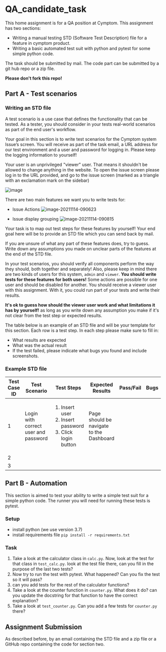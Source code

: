 # QA_candidate_task
This home assignment is for a QA position at Cymptom.
This assignment has two sections:
* Writing a manual testing STD (Software Test Description) file for a feature in cymptom product.
* Writing a basic automated test suit with python and pytest for some simple python code.

The task should be submitted by mail. The code part can be submitted by a git hub repo or a zip file.

**Please don't fork this repo!**

## Part A - Test scenarios

### Writing an STD file
A test scenario is a use case that defines the functionality that can be tested. 
As a tester, you should consider in your tests real-world scenarios as part of the end user's workflow.

Your goal in this section is to write test scenarios for the Cymptom system Issue’s screen.
You will receive as part of the task email, a URL address for our test environment and a user and password for logging in.
Please keep the logging information to yourself!

Your user is an unprivileged "viewer" user. That means it shouldn't be allowed to change anything in the website.
To open the issue screen please log in to the URL provided, and go to the issue screen (marked as a triangle with an 
exclamation mark on the sidebar)

![image](https://user-images.githubusercontent.com/92513421/142606033-5d2287fc-eb3d-4b4a-9423-9f7186273f4b.png)


There are two main features we want you to write tests for:
* Issue Actions
![image-20211114-090623](https://user-images.githubusercontent.com/92513421/142605690-9068636d-2dc7-4a9b-8506-6bc63e7de962.png)

* Issue display grouping
![image-20211114-090815](https://user-images.githubusercontent.com/92513421/142605785-40447be9-6729-479b-8c88-26b1930d9c53.png)

Your task is to map out test steps for these features by yourself! 
Your end goal here will be to provide an STD file which you can send back by mail.

If you are unsure of what any part of these features does, try to guess.
Write down any assumptions you made on unclear parts of the features at the end of the STD file.

In your test scenarios, you should verify all components perform the way they should, both together and separately!
Also, please keep in mind there are two kinds of users for this system, `admin` and `viewer`.
**You should write tests for these features for both users!**
Some actions are possible for one user and should be disabled for another.
You should receive a viewer user with this assignment. 
With it, you could run part of your tests and write their results.

**It's ok to guess how should the viewer user work and what limitations it has by yourself!**
as long as you write down any assumption you make if it's not clear from the test step or expected results.

The table below is an example of an STD file and will be your template for this section. Each row is a test step.
In each step please make sure to fill in:
* What results are expected
* What was the actual result 
* If the test failed, please indicate what bugs you found and include screenshots.

### Example STD file
| Test Case ID | Test Scenario | Test Steps | Expected Results | Pass/Fail | Bugs |
| ----------- | ----------- | ----------- |----------- |----------- |----------- |
| 1 | Login with correct user and password | <ol><li>Insert user</li><li>Insert password</li><li>Click login button</li></ol> | Page should be navigate to the Dashboard
| 2 |  |
| 3 |  |

## Part B - Automation
This section is aimed to test your ability to write a simple test suit for a simple python code.
The runner you will need for running these tests is pytest.

### Setup
* install python (we use version 3.7)
* install requirements file `pip install -r requirements.txt`

### Task

1) Take a look at the calculator class in `calc.py`. Now, look at the test for that class in `test_calc.py`.
look at the test file there, can you fill in the purpose of the last two tests?
2) Now try to run the test with pytest. What happened? Can you fix the test so it will pass?
3) can you add tests for the rest of the calculator functions?
5) Take a look at the counter function in `counter.py`.
What does it do? can you update the docstring for that function to have the correct explanation?
6) Take a look at `test_counter.py`. Can you add a few tests for `counter.py` there?


## Assignment Submission
As described before, by an email containing the STD file and a zip file or a GitHub repo containing the code for section two.